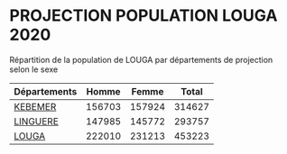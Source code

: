 # PROJECTION POPULATION LOUGA 2020
	
Répartition de la population de LOUGA par départements de projection selon le sexe
	
| Départements  | Homme | Femme | Total |
| --------- |:-----:|:-----:|:-----:|
| [KEBEMER](KEBEMER) | 156703 | 157924 | 314627 |
| [LINGUERE](LINGUERE) | 147985 | 145772 | 293757 |
| [LOUGA](LOUGA) | 222010 | 231213 | 453223 |
